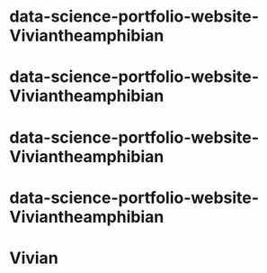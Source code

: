# data-science-portfolio-website-Viviantheamphibian
# data-science-portfolio-website-Viviantheamphibian
# data-science-portfolio-website-Viviantheamphibian
# data-science-portfolio-website-Viviantheamphibian
# Vivian
